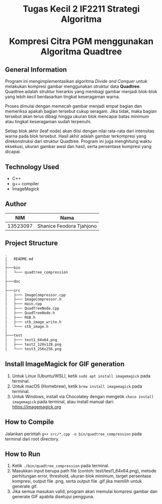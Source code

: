 <h1 align="center"> Tugas Kecil 2 IF2211 Strategi Algoritma </h1>
<h1 align="center">  Kompresi Citra PGM menggunakan Algoritma Quadtree </h1>

## General Information
Program ini mengimplementasikan algoritma *Divide and Conquer* untuk melakukan kompresi gambar menggunakan struktur data **Quadtree**. Quadtree adalah struktur hierarkis yang membagi gambar menjadi blok-blok yang lebih kecil berdasarkan tingkat keseragaman warna.

Proses dimulai dengan memecah gambar menjadi empat bagian dan memeriksa apakah bagian tersebut cukup seragam. Jika tidak, maka bagian tersebut akan terus dibagi hingga ukuran blok mencapai batas minimum atau tingkat keseragaman sudah terpenuhi.

Setiap blok akhir (leaf node) akan diisi dengan nilai rata-rata dari intensitas warna pada blok tersebut. Hasil akhir adalah gambar terkompresi yang direkonstruksi dari struktur Quadtree. Program ini juga menghitung waktu eksekusi, ukuran gambar awal dan hasil, serta persentase kompresi yang dicapai.

## Technology Used
- C++
- g++ compiler
- ImageMagick

## Author
|   NIM    |              Nama               |
| :------: | :------------------------------------: |
| 13523097 |    Shanice Feodora Tjahjono     |

## Project Structure
```bash
.
│   README.md
│
├───bin
│   └─── quadtree_compression
│
├───doc
│
├───src
│   ├─── ImageCompressor.cpp
│   ├─── ImageCompressor.h
│   ├─── main.cpp
│   ├─── QuadTreeNode.cpp
│   ├─── QuadTreeNode.h
│   ├─── RGB.h
│   ├─── stb_image_write.h
│   └─── stb_image.h
│
├───test
│   ├─── test1_64x64.png
│   ├─── test2_128x128.png
│   └─── test3_256x256.png

```
## Install ImageMagick for GIF generation
1. Untuk Linux (Ubuntu/WSL), ketik `sudo apt install imagemagick` pada terminal.
2. Untuk macOS (Homebrew), ketik `brew install imagemagick` pada terminal.
3. Untuk Windows, install via Chocolatey dengan mengetik `choco install imagemagick` pada terminal, atau install manual dari: https://imagemagick.org

## How to Compile
Jalankan perintah `g++ src/*.cpp -o bin/quadtree_compression` pada terminal dari root directory.

## How to Run
1. Ketik `./bin/quadtree_compression` pada terminal.
2. Masukkan input berupa path file (contoh: test/test1_64x64.png), metode perhitungan error, threshold, ukuran blok minimum, target persentase kompresi, output file .png, serta output file .gif jika memilih untuk generate gif.
3. Jika semua masukan valid, program akan memulai kompresi gambar dan generate GIF apabila disetujui pengguna.